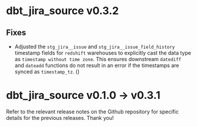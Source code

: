 # dbt_jira_source v0.3.2
## Fixes
- Adjusted the `stg_jira__issue` and `stg_jira__issue_field_history` timestamp fields for `redshift` warehouses to explicitly cast the data type as `timestamp without time zone`. This ensures downstream `datediff` and `dateadd` functions do not result in an error if the timestamps are synced as `timestamp_tz`. ([]())

# dbt_jira_source v0.1.0 -> v0.3.1
Refer to the relevant release notes on the Github repository for specific details for the previous releases. Thank you!